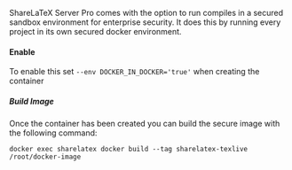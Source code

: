 ShareLaTeX Server Pro comes with the option to run compiles in a secured sandbox environment for enterprise security. It does this by running every project in its own secured docker environment. 

#### Enable

To enable this set `--env DOCKER_IN_DOCKER='true'` when creating the container

##### Build Image

Once the container has been created you can build the secure image with the following command:

`docker exec sharelatex docker build --tag sharelatex-texlive /root/docker-image`